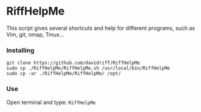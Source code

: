 # RiffHelpMe

This script gives several shortcuts and help for different programs, such as Vim, git, nmap, Tmux...

### Installing

```
git clone https://github.com/davidriff/RiffHelpMe
sudo cp ./RiffHelpMe/RiffHelpMe.sh /usr/local/bin/RiffHelpMe
sudo cp -ar ./RiffHelpMe/RiffHelpMe/ /opt/
```

### Use

Open terminal and type: ```RiffHelpMe```
